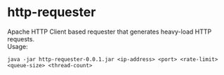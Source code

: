 # http-requester
Apache HTTP Client based requester that generates heavy-load HTTP requests. 
<br/>Usage:
```
java -jar http-requester-0.0.1.jar <ip-address> <port> <rate-limit> <queue-size> <thread-count>
```
